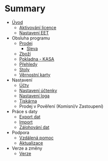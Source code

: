 # Summary

* [Úvod](README.md)
   * [Aktivování licence](settings/license/license.md)
   * [Nastavení EET](settings/companyEET/companyEET.md)
* Obsluha programu
   * [Prodej](command/sale/sale.md)
       * [Sleva](command/sale/discount.md)
   * [Zboží](command/items/items.md)
   * [Pokladna - KASA](command/cashRegister/cashRegister.md)
   * [Přehledy](command/reports/reports.md)
   * [Stoly](command/tables/tables.md)
   * [Věrnostní karty](command/loyaltyCards/loyaltyCards.md)
* Nastavení
   * [Účty](settings/accounts/accounts.md)
   * [Nastavení účtenky](settings/receiptSettings/receiptSettings.md)
   * [Nastavení loga](settings/logo/logo.md)
   * [Tiskárna](settings/printer/printer.md)
   * Prodej v Pověření (Komisní/v Zastoupení)
* Práce s daty
   * [Export dat](data/export/export.md)
   * [Import](data/import/import.md)
   * [Zálohování dat](data/config/config.md)
* Podpora
   * [Vzdálená pomoc](support/assistance/assistance.md)
   * [Aktualizace](support/update/update.md)
* Verze a změny
   * [Verze](versions/versions.md)

